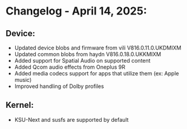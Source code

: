 # Changelog - April 14, 2025:
## Device:
- Updated device blobs and firmware from vili V816.0.11.0.UKDMIXM
- Updated common blobs from haydn V816.0.18.0.UKKMIXM
- Added support for Spatial Audio on supported content
- Added Qcom audio effects from Oneplus 9R
- Added media codecs support for apps that utilize them (ex: Apple music)
- Improved handling of Dolby profiles

## Kernel:
* KSU-Next and susfs are supported by default
